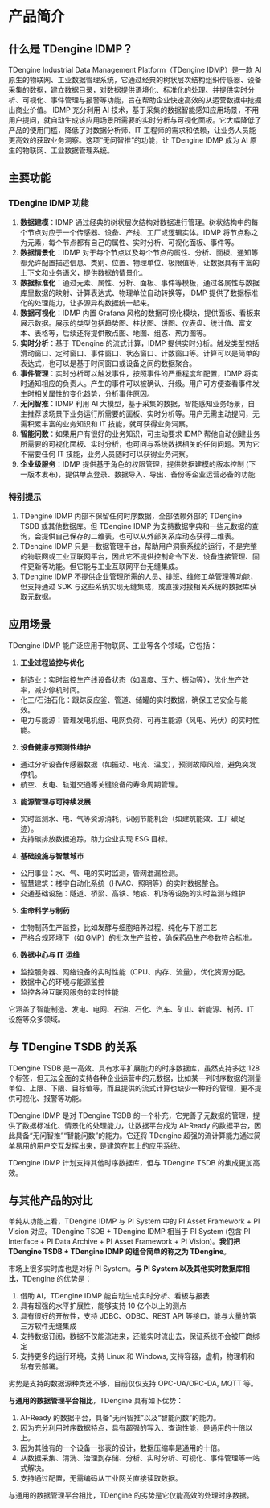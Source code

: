 # 产品简介

## 什么是 TDengine IDMP？

TDengine Industrial Data Management Platform（TDengine IDMP）是一款 AI 原生的物联网、工业数据管理系统，它通过经典的树状层次结构组织传感器、设备采集的数据，建立数据目录，对数据提供语境化、标准化的处理、并提供实时分析、可视化、事件管理与报警等功能，旨在帮助企业快速高效的从运营数据中挖掘出商业价值。
IDMP 充分利用 AI 技术，基于采集的数据智能感知应用场景，不用用户提问，就自动生成该应用场景所需要的实时分析与可视化面板。它大幅降低了产品的使用门槛，降低了对数据分析师、IT 工程师的需求和依赖，让业务人员能更高效的获取业务洞察。这项“无问智推”的功能，让 TDengine IDMP 成为 AI 原生的物联网、工业数据管理系统。

## 主要功能

### TDengine IDMP 功能

1. **数据建模**：IDMP 通过经典的树状层次结构对数据进行管理。树状结构中的每个节点对应于一个传感器、设备、产线、工厂或逻辑实体。IDMP 将节点称之为元素，每个节点都有自己的属性、实时分析、可视化面板、事件等。
2. **数据情景化**：IDMP 对于每个节点以及每个节点的属性、分析、面板、通知等都允许配置描述信息、类别、位置、物理单位、极限值等，让数据具有丰富的上下文和业务语义，提供数据的情景化。
3. **数据标准化**：通过元素、属性、分析、面板、事件等模板，通过各属性与数据库里数据的映射、计算表达式、物理单位自动转换等，IDMP 提供了数据标准化的处理能力，让多源异构数据统一起来。
4. **数据可视化**：IDMP 内置 Grafana 风格的数据可视化模块，提供面板、看板来展示数据。展示的类型包括趋势图、柱状图、饼图、仪表盘、统计值、富文本、表格等，后续还将提供散点图、地图、组态、热力图等。
5. **实时分析**：基于 TDengine 的流式计算，IDMP 提供实时分析。触发类型包括滑动窗口、定时窗口、事件窗口、状态窗口、计数窗口等。计算可以是简单的表达式，也可以是基于时间窗口或设备之间的数据聚合。
6. **事件管理**：实时分析可以触发事件，按照事件的严重程度和配置，IDMP 将实时通知相应的负责人。产生的事件可以被确认、升级。用户可方便查看事件发生时相关属性的变化趋势，分析事件原因。
7. **无问智推**：IDMP 利用 AI 大模型，基于采集的数据，智能感知业务场景，自主推荐该场景下业务运行所需要的面板、实时分析等。用户无需主动提问，无需积累丰富的业务知识和 IT 技能，就可获得业务洞察。
8. **智能问数**：如果用户有很好的业务知识，可主动要求 IDMP 帮他自动创建业务所需要的可视化面板、实时分析，也可问与系统数据相关的任何问题。因为它不需要任何 IT 技能，业务人员随时可以获得业务洞察。
9. **企业级服务**：IDMP 提供基于角色的权限管理，提供数据建模的版本控制 (下一版本发布)，提供单点登录、数据导入、导出、备份等企业运营必备的功能

### 特别提示

1. TDengine IDMP 内部不保留任何时序数据，全部依赖外部的 TDengine TSDB 或其他数据库。但 TDengine IDMP 为支持数据字典和一些元数据的查询，会提供自己保存的二维表，也可以从外部关系库动态获得二维表。
2. TDengine IDMP 只是一数据管理平台，帮助用户洞察系统的运行，不是完整的物联网或工业互联网平台，因此它不提供控制命令下发、设备连接管理、固件更新等功能。但它能与工业互联网平台无缝集成。
3. TDengine IDMP 不提供企业管理所需的人员、排班、维修工单管理等功能，但支持通过 SDK 与这些系统实现无缝集成，或直接对接相关系统的数据库获取元数据。

## 应用场景

TDengine IDMP 能广泛应用于物联网、工业等各个领域，它包括：

1. **工业过程监控与优化**

- 制造业：实时监控生产线设备状态（如温度、压力、振动等），优化生产效率，减少停机时间。
- 化工/石油石化：跟踪反应釜、管道、储罐的实时数据，确保工艺安全与能效。
- 电力与能源：管理发电机组、电网负荷、可再生能源（风电、光伏）的实时性能。

2. **设备健康与预测性维护**

- 通过分析设备传感器数据（如振动、电流、温度），预测故障风险，避免突发停机。
- 航空、发电、轨道交通等关键设备的寿命周期管理。

3. **能源管理与可持续发展**

- 实时监测水、电、气等资源消耗，识别节能机会（如建筑能效、工厂碳足迹）。
- 支持碳排放数据追踪，助力企业实现 ESG 目标。

4. **基础设施与智慧城市**

- 公用事业：水、气、电的实时监测，管网泄漏检测。
- 智慧建筑：楼宇自动化系统（HVAC、照明等）的实时数据整合。
- 交通基础设施：隧道、桥梁、高铁、地铁、机场等设施的实时监测与维护

5. **生命科学与制药**

- 生物制药生产监控，比如发酵与细胞培养过程、纯化与下游工艺
- 严格合规环境下（如 GMP）的批次生产监控，确保药品生产参数符合标准。

6. **数据中心与 IT 运维**

- 监控服务器、网络设备的实时性能（CPU、内存、流量），优化资源分配。
- 数据中心的环境与能源监控
- 监控各种互联网服务的实时性能

它涵盖了智能制造、发电、电网、石油、石化、汽车、矿山、新能源、制药、IT 设施等众多领域。

## 与 TDengine TSDB 的关系

TDengine TSDB 是一高效、具有水平扩展能力的时序数据库，虽然支持多达 128 个标签，但无法全面的支持各种企业运营中的元数据，比如某一列时序数据的测量单位、上限、下限、目标值等，而且提供的流式计算也缺少一种好的管理，更不提供可视化、报警等功能。

TDengine IDMP 是对 TDengine TSDB 的一个补充，它完善了元数据的管理，提供了数据标准化、情景化的处理能力，让数据平台成为 AI-Ready 的数据平台，因此具备“无问智推”“智能问数”的能力。它还将 TDengine 超强的流计算能力通过简单易用的用户交互发挥出来，是建筑在其上的应用系统。

TDengine IDMP 计划支持其他时序数据库，但与 TDengine TSDB 的集成更加高效。

## 与其他产品的对比

单纯从功能上看，TDengine IDMP 与 PI System 中的 PI Asset Framework + PI Vision 对应。TDengine TSDB + TDengine IDMP 相当于 PI System (包含 PI Interface + PI Data Archive + PI Asset Framework + PI Vision)。**我们把 TDengine TSDB + TDengine IDMP 的组合简单的称之为 TDengine**。

市场上很多实时库也是对标 PI System。**与 PI System 以及其他实时数据库相比**，TDengine 的优势是：

1. 借助 AI，TDengine IDMP 能自动生成实时分析、看板与报表
2. 具有超强的水平扩展性，能够支持 10 亿个以上的测点
3. 具有很好的开放性，支持 JDBC、ODBC、REST API 等接口，能与大量的第三方软件无缝集成
4. 支持数据订阅，数据不仅能流进来，还能实时流出去，保证系统不会被厂商绑定
5. 支持更多的运行环境，支持 Linux 和 Windows, 支持容器，虚机，物理机和私有云部署。

劣势是支持的数据源种类还不够，目前仅仅支持 OPC-UA/OPC-DA, MQTT 等。

**与通用的数据管理平台相比**，TDengine 具有如下优势：

1. AI-Ready 的数据平台，具备“无问智推”以及“智能问数”的能力。
2. 因为充分利用时序数据特点，具有超强的写入、查询性能，是通用的十倍以上。
3. 因为其独有的一个设备一张表的设计，数据压缩率是通用的十倍。
4. 从数据采集、清洗、治理到存储、分析、实时分析、可视化、事件管理等一站式解决。
5. 支持通过配置，无需编码从工业网关直接读取数据。

与通用的数据管理平台相比，TDengine 的劣势是它仅能高效的处理时序数据。
